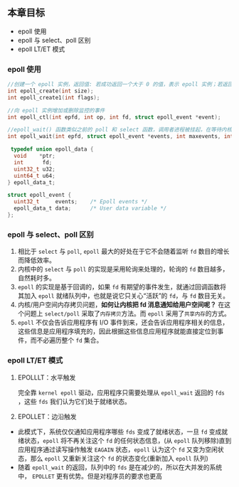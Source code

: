 ## 本章目标
- epoll 使用
- epoll 与 select、poll 区别
- epoll LT/ET 模式


### epoll 使用

```C
//创建一个 epoll 实例，返回值: 若成功返回一个大于 0 的值，表示 epoll 实例；若返回 -1 表示出错
int epoll_create(int size);
int epoll_create1(int flags);

//向 epoll 实例增加或删除监控的事件
int epoll_ctl(int epfd, int op, int fd, struct epoll_event *event);

//epoll_wait() 函数类似之前的 poll 和 select 函数，调用者进程被挂起，在等待内核 I/O 事件的分发
int epoll_wait(int epfd, struct epoll_event *events, int maxevents, int timeout);

 typedef union epoll_data {
  void    *ptr;
  int      fd;
  uint32_t u32;
  uint64_t u64;
} epoll_data_t;

struct epoll_event {
  uint32_t     events;    /* Epoll events */
  epoll_data_t data;      /* User data variable */
};
```


### epoll 与 select、poll 区别

1. 相比于 `select` 与 `poll`, `epoll` 最大的好处在于它不会随着监听 `fd` 数目的增长而降低效率。
2. 内核中的 `select` 与 `poll` 的实现是采用轮询来处理的，轮询的 `fd` 数目越多，自然耗时多。
3. `epoll` 的实现是基于回调的，如果 `fd` 有期望的事件发生，就通过回调函数将其加入 `epoll` 就绪队列中，也就是说它只关心“活跃”的 `fd`，与 `fd` 数目无关。
4. 内核/用户空间内存拷贝问题，**如何让内核把 fd 消息通知给用户空间呢？** 在这个问题上 `select/poll` 采取了`内存拷贝`方法。而 `epoll` 采用了`共享内存`的方式。
5. `epoll` 不仅会告诉应用程序有 I/O 事件到来，还会告诉应用程序相关的信息，这些信息是应用程序填充的，因此根据这些信息应用程序就能直接定位到事件，而不必遍历整个 `fd` 集合。


### epoll LT/ET 模式
1. EPOLLLT：水平触发

   完全靠 `kernel epoll` 驱动，应用程序只需要处理从 `epoll_wait` 返回的 `fds` ，这些 `fds` 我们认为它们处于就绪状态。

2. EPOLLET：边沿触发
 - 此模式下，系统仅仅通知应用程序哪些 `fds` 变成了就绪状态，一旦 `fd` 变成就绪状态，`epoll` 将不再关注这个 `fd` 的任何状态信息，(从 `epoll` 队列移除)直到应用程序通过读写操作触发  `EAGAIN` 状态，`epoll` 认为这个 `fd` 又变为空闲状态，那么 `epoll` 又重新关注这个 `fd` 的状态变化(重新加入 `epoll` 队列)
 - 随着 `epoll_wait` 的返回，队列中的 `fds` 是在减少的，所以在大并发的系统中， `EPOLLET` 更有优势。但是对程序员的要求也更高


